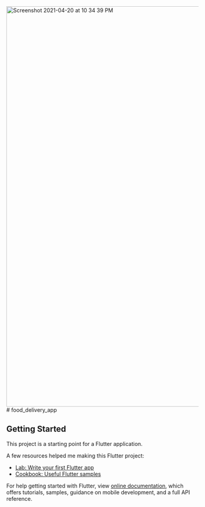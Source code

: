 <img width="1050" alt="Screenshot 2021-04-20 at 10 34 39 PM" src="https://user-images.githubusercontent.com/28984101/115991028-ff0af700-a5e3-11eb-963c-3a86693490b0.png">
# food_delivery_app

## Getting Started

This project is a starting point for a Flutter application.

A few resources helped me making this Flutter project:

- [Lab: Write your first Flutter app](https://flutter.dev/docs/get-started/codelab)
- [Cookbook: Useful Flutter samples](https://flutter.dev/docs/cookbook)

For help getting started with Flutter, view 
[online documentation](https://flutter.dev/docs), which offers tutorials,
samples, guidance on mobile development, and a full API reference.
